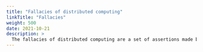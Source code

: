 ```yaml
---
title: "Fallacies of distributed computing"
linkTitle: "Fallacies"
weight: 500
date: 2021-10-21
description: >
  The fallacies of distributed computing are a set of assertions made by L Peter Deutsch and others at Sun Microsystems describing false assumptions that programmers new to distributed applications invariably make.
---
```



